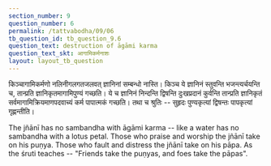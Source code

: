 ```yaml
---
section_number: 9
question_number: 6
permalink: /tattvabodha/09/06
tb_question_id: tb_question_9.6
question_text: destruction of āgāmi karma
question_text_skt: आगामिकर्मनाशः
layout: layout_tb_question
---
```


<!-- skt-start -->

किञ्चागामिकर्मणो नलिनीगलगतजलवत् ज्ञानिनां सम्बन्धो नास्ति। किञ्च ये ज्ञानिनं स्तुवन्ति भजन्त्यर्चयन्ति च, तान्प्रति ज्ञानिकृतमागामिपुण्यं गच्छति। ये च ज्ञानिनं निन्दन्ति द्विषन्ति दुःखप्रदानं कुर्वन्ति तान्प्रति ज्ञानिकृतं सर्वमागामिक्रियमाणपदवाच्यं कर्म पापात्मकं गच्छति। तथा च श्रुतिः -- सुहृदः पुण्यकृत्यां द्विषन्तः पापकृत्यां गृह्णन्तीति। 

<!-- skt-end -->

<!-- eng-start -->

The jñānī has no sambandha with āgāmi karma -- like a water has no sambandha with a lotus petal.
Those who praise and worship the jñānī take on his puṇya. 
Those who fault and distress the jñānī take on his pāpa. 
As the śruti teaches -- "Friends take the puṇyas, and foes take the pāpas".

<!-- eng-end -->
